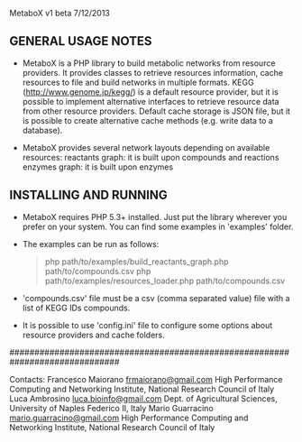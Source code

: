 MetaboX v1 beta 7/12/2013

GENERAL USAGE NOTES
-------------------
- MetaboX is a PHP library to build metabolic networks from resource providers.
  It provides classes to retrieve resources information, cache resources to file
  and build networks in multiple formats.
  KEGG (http://www.genome.jp/kegg/) is a default resource provider, but it is
  possible to implement alternative interfaces to retrieve resource data from
  other resource providers.
  Default cache storage is JSON file, but it is possible to create alternative
  cache methods (e.g. write data to a database).

- MetaboX provides several network layouts depending on available resources:
  reactants graph: it is built upon compounds and reactions
  enzymes graph: it is built upon enzymes

INSTALLING AND RUNNING
----------------------
- MetaboX requires PHP 5.3+ installed. Just put the library wherever you prefer
  on your system. You can find some examples in 'examples' folder.

- The examples can be run as follows:
  > php path/to/examples/build_reactants_graph.php path/to/compounds.csv
  > php path/to/examples/resources_loader.php path/to/compounds.csv

- 'compounds.csv' file must be a csv (comma separated value) file with a list
  of KEGG IDs compounds.

- It is possible to use 'config.ini' file to configure some options about
  resource providers and cache folders.

##############################################################################

Contacts:
Francesco Maiorano <frmaiorano@gmail.com>       High Performance Computing and Networking Institute, National Research Council of Italy
Luca Ambrosino     <luca.bioinfo@gmail.com>     Dept. of Agricultural Sciences, University of Naples Federico II, Italy
Mario Guarracino   <mario.guarracino@gmail.com> High Performance Computing and Networking Institute, National Research Council of Italy

